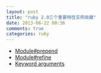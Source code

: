 ```yaml
---
layout: post
title: "ruby 2.0三个重要特性实例收藏"
date: 2013-06-22 00:36
comments: true
categories: ruby
---
```


- [Module#prepend](http://dev.af83.com/2012/10/19/ruby-2-0-module-prepend.html)
- [Module#refine](http://dev.af83.com/2012/10/19/ruby-2-0-module-prepend.html)
- [Keyword arguments](http://dev.af83.com/2013/02/18/ruby-2-0-keyword-arguments.html)

